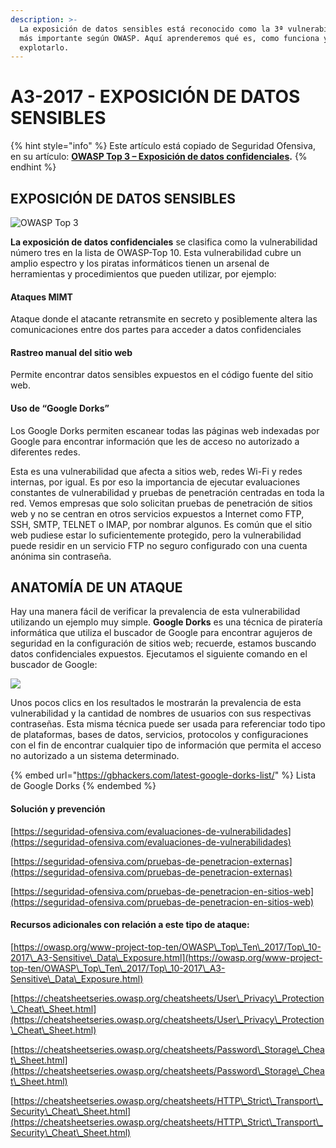 ```yaml
---
description: >-
  La exposición de datos sensibles está reconocido como la 3ª vulnerabilidad Web
  más importante según OWASP. Aquí aprenderemos qué es, como funciona y como
  explotarlo.
---
```


# A3-2017 - EXPOSICIÓN DE DATOS SENSIBLES

{% hint style="info" %}
Este artículo está copiado de Seguridad Ofensiva, en su artículo: [**OWASP Top 3 – Exposición de datos confidenciales**](https://seguridad-ofensiva.com/blog/owasp-top-10/owasp-top-3/)**.**
{% endhint %}

## &#x20;EXPOSICIÓN DE DATOS SENSIBLES

![OWASP Top 3](https://seguridad-ofensiva.com/blog/ptukregr/2019/10/123.jpg)

**La exposición de datos confidenciales** se clasifica como la vulnerabilidad número tres en la lista de OWASP-Top 10. Esta vulnerabilidad cubre un amplio espectro y los piratas informáticos tienen un arsenal de herramientas y procedimientos que pueden utilizar, por ejemplo:

#### **Ataques MIMT**&#x20;

Ataque donde el atacante retransmite en secreto y posiblemente altera las comunicaciones entre dos partes para acceder a datos confidenciales

#### **Rastreo manual del sitio web**&#x20;

Permite encontrar datos sensibles expuestos en el código fuente del sitio web.

#### **Uso de “Google Dorks”**&#x20;

Los Google Dorks permiten escanear todas las páginas web indexadas por Google para encontrar información que les de acceso no autorizado a diferentes redes.   &#x20;

Esta es una vulnerabilidad que afecta a sitios web, redes Wi-Fi y redes internas, por igual. Es por eso la importancia de ejecutar evaluaciones constantes de vulnerabilidad y pruebas de penetración centradas en toda la red. Vemos empresas que solo solicitan pruebas de penetración de sitios web y no se centran en otros servicios expuestos a Internet como FTP, SSH, SMTP, TELNET o IMAP, por nombrar algunos. Es común que el sitio web pudiese estar lo suficientemente protegido, pero la vulnerabilidad puede residir en un servicio FTP no seguro configurado con una cuenta anónima sin contraseña.

## ANATOMÍA DE UN ATAQUE

Hay una manera fácil de verificar la prevalencia de esta vulnerabilidad utilizando un ejemplo muy simple. **Google Dorks** es una técnica de piratería informática que utiliza el buscador de Google para encontrar agujeros de seguridad en la configuración de sitios web; recuerde, estamos buscando datos confidenciales expuestos. Ejecutamos el siguiente comando en el buscador de Google:

![](https://seguridad-ofensiva.com/blog/ptukregr/2019/10/1234-1.png)

Unos pocos clics en los resultados le mostrarán la prevalencia de esta vulnerabilidad y la cantidad de nombres de usuarios con sus respectivas contraseñas. Esta misma técnica puede ser usada para referenciar todo tipo de plataformas, bases de datos, servicios, protocolos y configuraciones con el fin de encontrar cualquier tipo de información que permita el acceso no autorizado a un sistema determinado.

{% embed url="https://gbhackers.com/latest-google-dorks-list/" %}
Lista de Google Dorks
{% endembed %}

#### **Solución y prevención**

[https://seguridad-ofensiva.com/evaluaciones-de-vulnerabilidades](https://seguridad-ofensiva.com/evaluaciones-de-vulnerabilidades)

[https://seguridad-ofensiva.com/pruebas-de-penetracion-externas](https://seguridad-ofensiva.com/pruebas-de-penetracion-externas)

[https://seguridad-ofensiva.com/pruebas-de-penetracion-en-sitios-web](https://seguridad-ofensiva.com/pruebas-de-penetracion-en-sitios-web)

#### **Recursos adicionales con relación a este tipo de ataque**:

[https://owasp.org/www-project-top-ten/OWASP\_Top\_Ten\_2017/Top\_10-2017\_A3-Sensitive\_Data\_Exposure.html](https://owasp.org/www-project-top-ten/OWASP\_Top\_Ten\_2017/Top\_10-2017\_A3-Sensitive\_Data\_Exposure.html)

[https://cheatsheetseries.owasp.org/cheatsheets/User\_Privacy\_Protection\_Cheat\_Sheet.html](https://cheatsheetseries.owasp.org/cheatsheets/User\_Privacy\_Protection\_Cheat\_Sheet.html)

[https://cheatsheetseries.owasp.org/cheatsheets/Password\_Storage\_Cheat\_Sheet.html](https://cheatsheetseries.owasp.org/cheatsheets/Password\_Storage\_Cheat\_Sheet.html)

[https://cheatsheetseries.owasp.org/cheatsheets/HTTP\_Strict\_Transport\_Security\_Cheat\_Sheet.html](https://cheatsheetseries.owasp.org/cheatsheets/HTTP\_Strict\_Transport\_Security\_Cheat\_Sheet.html)
